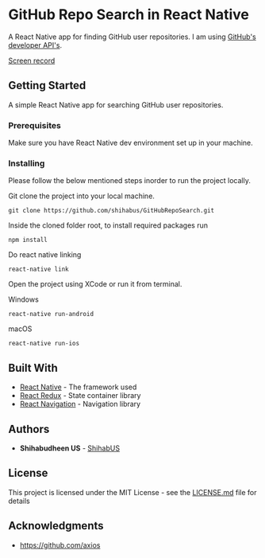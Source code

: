 # GitHub Repo Search in React Native

A React Native app for finding GitHub user repositories. I am using [GitHub's developer API's](https://developer.github.com/v3/).

[Screen record](https://youtu.be/CXKBOzjeGGs)

## Getting Started

A simple React Native app for searching GitHub user repositories.

### Prerequisites

Make sure you have React Native dev environment set up in your machine.


### Installing

Please follow the below mentioned steps inorder to run the project locally.

Git clone the project into your local machine.

```
git clone https://github.com/shihabus/GitHubRepoSearch.git
```

Inside the cloned folder root, to install required packages run 

```
npm install
```

Do react native linking 

```
react-native link
```

Open the project using XCode or run it from terminal.

Windows

```
react-native run-android
```

macOS

```
react-native run-ios
```


## Built With

* [React Native](https://facebook.github.io/react-native/docs/getting-started) - The framework used
* [React Redux](https://react-redux.js.org/introduction/quick-start) - State container library
* [React Navigation](https://reactnavigation.org/docs/en/getting-started.html) - Navigation library

## Authors

* **Shihabudheen US** - [ShihabUS](https://github.com/shihabus)

## License

This project is licensed under the MIT License - see the [LICENSE.md](LICENSE.md) file for details

## Acknowledgments

* https://github.com/axios



